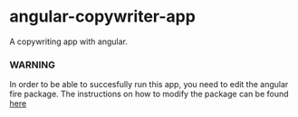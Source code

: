 # angular-copywriter-app
A copywriting app with angular.
### WARNING
In order to be able to succesfully run this app, you need to edit the angular fire package. The instructions on how to modify the package can be found [here](https://github.com/angular/angularfire/issues/3290#issuecomment-1338792937)